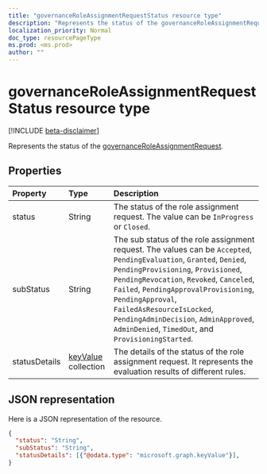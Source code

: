```yaml
---
title: "governanceRoleAssignmentRequestStatus resource type"
description: "Represents the status of the governanceRoleAssignmentRequest."
localization_priority: Normal
doc_type: resourcePageType
ms.prod: <ms.prod>
author: ""
---
```


# governanceRoleAssignmentRequestStatus resource type

[!INCLUDE [beta-disclaimer](../../includes/beta-disclaimer.md)]

Represents the status of the [governanceRoleAssignmentRequest](../resources/governanceroleassignmentrequest.md).


## Properties
Property 	   | Type |Description|
|:----|:-------------|:-----|
|status |String| The status of the role assignment request. The value can be `InProgress` or `Closed`.|
|subStatus |String| The sub status of the role assignment request. The values can be `Accepted`, `PendingEvaluation`, `Granted`, `Denied`, `PendingProvisioning`, `Provisioned`, `PendingRevocation`, `Revoked`, `Canceled`, `Failed`, `PendingApprovalProvisioning`, `PendingApproval`, `FailedAsResourceIsLocked`, `PendingAdminDecision`, `AdminApproved`, `AdminDenied`, `TimedOut`, and `ProvisioningStarted`.|
|statusDetails       |[keyValue](../resources/keyvalue.md) collection| The details of the status of the role assignment request. It represents the evaluation results of different rules. |

## JSON representation

Here is a JSON representation of the resource.

<!-- {
  "blockType": "resource",
  "@odata.type": "microsoft.graph.governanceRoleAssignmentRequestStatus"
}-->


```json
{
  "status": "String",
  "subStatus": "String",
  "statusDetails": [{"@odata.type": "microsoft.graph.keyValue"}],
}

```

<!-- uuid: 8fcb5dbc-d5aa-4681-8e31-b001d5168d79
2015-10-25 14:57:30 UTC -->
<!--
{
  "type": "#page.annotation",
  "description": "governanceRoleAssignmentRequestStatus",
  "keywords": "",
  "section": "documentation",
  "tocPath": "",
  "suppressions": []
}
-->
